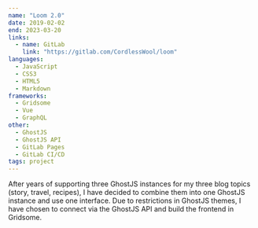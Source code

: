 ```yaml
---
name: "Loom 2.0"
date: 2019-02-02
end: 2023-03-20
links:
  - name: GitLab
    link: "https://gitlab.com/CordlessWool/loom"
languages:
  - JavaScript
  - CSS3
  - HTML5
  - Markdown
frameworks:
  - Gridsome
  - Vue
  - GraphQL
other:
  - GhostJS
  - GhostJS API
  - GitLab Pages
  - GitLab CI/CD
tags: project
---
```


After years of supporting three GhostJS instances for my three blog topics (story, travel, recipes), I have decided to combine them into one GhostJS instance and use one interface. Due to restrictions in GhostJS themes, I have chosen to connect via the GhostJS API and build the frontend in Gridsome.
